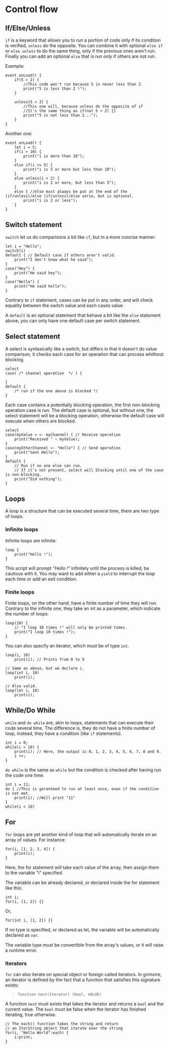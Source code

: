 # Control flow

## If/Else/Unless

`if` is a keyword that allows you to run a portion of code only if its condition is verified, `unless` do the opposite.
You can combine it with optional `else if` or `else unless` to do the same thing, only if the previous ones aren't run.
Finally you can add an optional `else` that is run *only* if others are not run.

Exemple:
```grimoire
event onLoad() {
	if(5 < 2) {
		//This code won't run because 5 is never less than 2.
		print("5 is less than 2 !");
	}

	unless(5 < 2) {
		//This one will, because unless do the opposite of if
		//It's the same thing as if(not 5 < 2) {}
		print("5 is not less than 2...");
	}
}
```
Another one:
```grimoire
event onLoad() {
	let i = 5;
	if(i > 10) {
		print("i is more than 10");
	}
	else if(i >= 5) {
		print("i is 5 or more but less than 10");
	}
	else unless(i < 2) {
		print("i is 2 or more, but less than 5");
	}
	else { //else must always be put at the end of the (if/unless)/else (if/unless)/else serie, but is optional.
		print("i is 2 or less");
	}
}
```

## Switch statement

`switch` let us do comparisons a bit like `if`, but in a more concise manner.

```grimoire
let i = "Hello";
switch(i)
default { // Default case if others aren't valid.
	print("I don't know what he said");
}
case("Hey") {
	print("He said hey");
}
case("Hello") {
	print("He said hello");
}
```

Contrary to `if` statement, cases can be put in any order, and will check equality between the switch value and each cases value.

A `default` is an optional statement that behave a bit like the `else` statement above, you can only have one default case per switch statement.

## Select statement

A select is syntaxically like a switch, but differs in that it doesn't do value comparison, it checks each case for an operation that can process whithout blocking.

```grimoire
select
case( /* channel operation  */ ) {

}
default {
	/* run if the one above is blocked */
}
```

Each case contains a potentially blocking operation, the first non-blocking operation case is run.
The default case is optional, but without one, the select statement will be a blocking operation, otherwise the default case will execute when others are blocked.

```grimoire
select
case(myValue = <- myChannel) { // Receive operation
	print("Received " ~ myValue);
}
case(myOtherChannel <- "Hello") { // Send operation
	print("Sent Hello");
}
default {
	// Run if no one else can run.
	// If it's not present, select will blocking until one of the case is non-blocking.
	print("Did nothing");
}
```

## Loops

A loop is a structure that can be executed several time, there are two type of loops.

### Infinite loops

Infinite loops are infinite:
```grimoire
loop {
	print("Hello !");
}
```
This script will prompt *"Hello !"* infinitely until the process is killed, be cautious with it.
You may want to add either a `yield` to interrupt the loop each time or add an exit condition.

### Finite loops

Finite loops, on the other hand, have a finite number of time they will run.
Contrary to the infinite one, they take an int as a parameter, which indicate the number of loops:
```grimoire
loop(10) {
	// "I loop 10 times !" will only be printed times.
	print("I loop 10 times !");
}
```

You can also specify an iterator, which must be of type `int`.
```grimoire
loop(i, 10)
	print(i); // Prints from 0 to 9

// Same as above, but we declare i.
loop(int i, 10)
	print(i);

// Also valid.
loop(let i, 10)
	print(i);
```

## While/Do While

`while` and `do while` are, akin to loops, statements that can execute their code several time.
The difference is, they do not have a finite number of loop, instead, they have a condition (like `if` statements).
```grimoire
int i = 0;
while(i < 10) {
	print(i); // Here, the output is 0, 1, 2, 3, 4, 5, 6, 7, 8 and 9.
	i ++;
}
```
`do while` is the same as `while` but the condition is checked after having run the code one time.
```grimoire
int i = 11;
do { //This is garanteed to run at least once, even if the condition is not met.
	print(i); //Will print "11"
}
while(i < 10)
```

## For

`for` loops are yet another kind of loop that will automatically iterate on an array of values.
For instance:
```grimoire
for(i, [1, 2, 3, 4]) {
	print(i);
}
```
Here, the for statement will take each value of the array, then assign them to the variable "i" specified.

The variable can be already declared, or declared inside the for statement like this:

```grimoire
int i;
for(i, [1, 2]) {}
```
Or,
```grimoire
for(int i, [1, 2]) {}
```
If no type is specified, or declared as let, the variable will be automatically declared as `var`.

The variable type must be convertible from the array's values, or it will raise a runtime error.

### Iterators

`for` can also iterate on special object or foreign called iterators.
In grimoire, an iterator is defined by the fact that a function that satisfies this signature exists:
> `function next(Iterator) (bool, VALUE)`

A function `next` must exists that takes the iterator and returns a `bool` and the current value.
The `bool` must be false when the iterator has finished iterating, true otherwise.

```grimoire
// The each() function takes the string and return
// an IterString object that iterate over the string
for(i, "Hello World":each) {
	i:print;
}
```